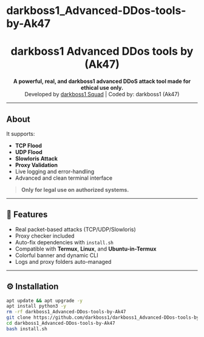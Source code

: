 # darkboss1_Advanced-DDos-tools-by-Ak47
<h1 align="center">
   darkboss1 Advanced DDos tools by (Ak47)
</h1>

<p align="center">
  <b>A powerful, real, and  darkboss1 advanced DDoS attack tool made for ethical use only.</b><br>
  Developed by <a href="https://github.com/darkboss1">darkboss1 Squad</a> | Coded by: darkboss1 (Ak47)
</p>

---

##  About


It supports:
- **TCP Flood**
- **UDP Flood**
- **Slowloris Attack**
- **Proxy Validation**
- Live logging and error-handling
- Advanced and clean terminal interface

> **Only for legal use on authorized systems.**

---

## 🧠 Features

- Real packet-based attacks (TCP/UDP/Slowloris)
- Proxy checker included
- Auto-fix dependencies with `install.sh`
- Compatible with **Termux**, **Linux**, and **Ubuntu-in-Termux**
- Colorful banner and dynamic CLI
- Logs and proxy folders auto-managed

---

## ⚙️ Installation

```bash
apt update && apt upgrade -y
apt install python3 -y
rm -rf darkboss1_Advanced-DDos-tools-by-Ak47
git clone https://github.com/darkboss1/darkboss1_Advanced-DDos-tools-by-Ak47.git
cd darkboss1_Advanced-DDos-tools-by-Ak47
bash install.sh
